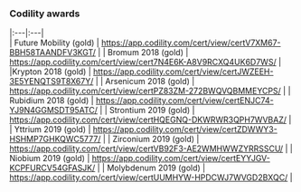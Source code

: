 
### Codility awards
|:---|:---|   
| Future Mobility (gold) | https://app.codility.com/cert/view/certV7XM67-BBH58TAANDFV3KGT/   |
| Bromum 2018 (gold)     | https://app.codility.com/cert/view/cert7N4E6K-A8V9RCXQ4UK6D7WS/   |
|Krypton 2018 (gold)     | https://app.codility.com/cert/view/certJWZEEH-3E5YENQTS9T8X67Y/   |
| Arsenicum 2018 (gold)  | https://app.codility.com/cert/view/certPZ83ZM-272BWQVQBMMEYCPS/   |
| Rubidium 2018 (gold)   | https://app.codility.com/cert/view/certENJC74-YJ9N4GGMSDT95ATC/   |
| Strontium 2019 (gold)  | https://app.codility.com/cert/view/certHQEGNQ-DKWRWR3QPH7WVBAZ/   |
| Yttrium 2019 (gold)    | https://app.codility.com/cert/view/certZDWWY3-HSHMP7GHKQWC5777/   |
| Zirconium 2019 (gold)  | https://app.codility.com/cert/view/certVB92F3-AE2WMHWWZYRRSSCU/   |
| Niobium 2019 (gold)    | https://app.codility.com/cert/view/certEYYJGV-KCPFURCV54GFASJK/   |
| Molybdenum 2019 (gold) | https://app.codility.com/cert/view/certUUMHYW-HPDCWJ7WVGD2BXQC/   |
